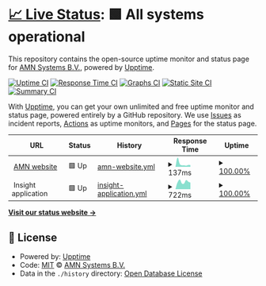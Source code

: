 # [📈 Live Status](https://status.amn.nl): <!--live status--> **🟩 All systems operational**

This repository contains the open-source uptime monitor and status page for [AMN Systems B.V.](https://amn.nl/), powered by [Upptime](https://github.com/upptime/upptime).

[![Uptime CI](https://github.com/amn-nl/status-page/workflows/Uptime%20CI/badge.svg)](https://github.com/amn-nl/status-page/actions?query=workflow%3A%22Uptime+CI%22)
[![Response Time CI](https://github.com/amn-nl/status-page/workflows/Response%20Time%20CI/badge.svg)](https://github.com/amn-nl/status-page/actions?query=workflow%3A%22Response+Time+CI%22)
[![Graphs CI](https://github.com/amn-nl/status-page/workflows/Graphs%20CI/badge.svg)](https://github.com/amn-nl/status-page/actions?query=workflow%3A%22Graphs+CI%22)
[![Static Site CI](https://github.com/amn-nl/status-page/workflows/Static%20Site%20CI/badge.svg)](https://github.com/amn-nl/status-page/actions?query=workflow%3A%22Static+Site+CI%22)
[![Summary CI](https://github.com/amn-nl/status-page/workflows/Summary%20CI/badge.svg)](https://github.com/amn-nl/status-page/actions?query=workflow%3A%22Summary+CI%22)

With [Upptime](https://upptime.js.org), you can get your own unlimited and free uptime monitor and status page, powered entirely by a GitHub repository. We use [Issues](https://github.com/amn-nl/status-page/issues) as incident reports, [Actions](https://github.com/amn-nl/status-page/actions) as uptime monitors, and [Pages](https://status.amn.nl) for the status page.

<!--start: status pages-->
<!-- This summary is generated by Upptime (https://github.com/upptime/upptime) -->
<!-- Do not edit this manually, your changes will be overwritten -->
<!-- prettier-ignore -->
| URL | Status | History | Response Time | Uptime |
| --- | ------ | ------- | ------------- | ------ |
| <img alt="" src="https://amn.nl/android-chrome-192x192.png" height="13"> [AMN website](https://amn.nl) | 🟩 Up | [amn-website.yml](https://github.com/amn-nl/status-page/commits/HEAD/history/amn-website.yml) | <details><summary><img alt="Response time graph" src="./graphs/amn-website/response-time-week.png" height="20"> 137ms</summary><br><a href="https://status.amn.nl/history/amn-website"><img alt="Response time 105" src="https://img.shields.io/endpoint?url=https%3A%2F%2Fraw.githubusercontent.com%2Famn-nl%2Fstatus-page%2FHEAD%2Fapi%2Famn-website%2Fresponse-time.json"></a><br><a href="https://status.amn.nl/history/amn-website"><img alt="24-hour response time 84" src="https://img.shields.io/endpoint?url=https%3A%2F%2Fraw.githubusercontent.com%2Famn-nl%2Fstatus-page%2FHEAD%2Fapi%2Famn-website%2Fresponse-time-day.json"></a><br><a href="https://status.amn.nl/history/amn-website"><img alt="7-day response time 137" src="https://img.shields.io/endpoint?url=https%3A%2F%2Fraw.githubusercontent.com%2Famn-nl%2Fstatus-page%2FHEAD%2Fapi%2Famn-website%2Fresponse-time-week.json"></a><br><a href="https://status.amn.nl/history/amn-website"><img alt="30-day response time 122" src="https://img.shields.io/endpoint?url=https%3A%2F%2Fraw.githubusercontent.com%2Famn-nl%2Fstatus-page%2FHEAD%2Fapi%2Famn-website%2Fresponse-time-month.json"></a><br><a href="https://status.amn.nl/history/amn-website"><img alt="1-year response time 104" src="https://img.shields.io/endpoint?url=https%3A%2F%2Fraw.githubusercontent.com%2Famn-nl%2Fstatus-page%2FHEAD%2Fapi%2Famn-website%2Fresponse-time-year.json"></a></details> | <details><summary><a href="https://status.amn.nl/history/amn-website">100.00%</a></summary><a href="https://status.amn.nl/history/amn-website"><img alt="All-time uptime 100.00%" src="https://img.shields.io/endpoint?url=https%3A%2F%2Fraw.githubusercontent.com%2Famn-nl%2Fstatus-page%2FHEAD%2Fapi%2Famn-website%2Fuptime.json"></a><br><a href="https://status.amn.nl/history/amn-website"><img alt="24-hour uptime 100.00%" src="https://img.shields.io/endpoint?url=https%3A%2F%2Fraw.githubusercontent.com%2Famn-nl%2Fstatus-page%2FHEAD%2Fapi%2Famn-website%2Fuptime-day.json"></a><br><a href="https://status.amn.nl/history/amn-website"><img alt="7-day uptime 100.00%" src="https://img.shields.io/endpoint?url=https%3A%2F%2Fraw.githubusercontent.com%2Famn-nl%2Fstatus-page%2FHEAD%2Fapi%2Famn-website%2Fuptime-week.json"></a><br><a href="https://status.amn.nl/history/amn-website"><img alt="30-day uptime 100.00%" src="https://img.shields.io/endpoint?url=https%3A%2F%2Fraw.githubusercontent.com%2Famn-nl%2Fstatus-page%2FHEAD%2Fapi%2Famn-website%2Fuptime-month.json"></a><br><a href="https://status.amn.nl/history/amn-website"><img alt="1-year uptime 100.00%" src="https://img.shields.io/endpoint?url=https%3A%2F%2Fraw.githubusercontent.com%2Famn-nl%2Fstatus-page%2FHEAD%2Fapi%2Famn-website%2Fuptime-year.json"></a></details>
| <img alt="" src="https://cluster.amn.nl/favicon.ico" height="13"> Insight application | 🟩 Up | [insight-application.yml](https://github.com/amn-nl/status-page/commits/HEAD/history/insight-application.yml) | <details><summary><img alt="Response time graph" src="./graphs/insight-application/response-time-week.png" height="20"> 722ms</summary><br><a href="https://status.amn.nl/history/insight-application"><img alt="Response time 769" src="https://img.shields.io/endpoint?url=https%3A%2F%2Fraw.githubusercontent.com%2Famn-nl%2Fstatus-page%2FHEAD%2Fapi%2Finsight-application%2Fresponse-time.json"></a><br><a href="https://status.amn.nl/history/insight-application"><img alt="24-hour response time 649" src="https://img.shields.io/endpoint?url=https%3A%2F%2Fraw.githubusercontent.com%2Famn-nl%2Fstatus-page%2FHEAD%2Fapi%2Finsight-application%2Fresponse-time-day.json"></a><br><a href="https://status.amn.nl/history/insight-application"><img alt="7-day response time 722" src="https://img.shields.io/endpoint?url=https%3A%2F%2Fraw.githubusercontent.com%2Famn-nl%2Fstatus-page%2FHEAD%2Fapi%2Finsight-application%2Fresponse-time-week.json"></a><br><a href="https://status.amn.nl/history/insight-application"><img alt="30-day response time 693" src="https://img.shields.io/endpoint?url=https%3A%2F%2Fraw.githubusercontent.com%2Famn-nl%2Fstatus-page%2FHEAD%2Fapi%2Finsight-application%2Fresponse-time-month.json"></a><br><a href="https://status.amn.nl/history/insight-application"><img alt="1-year response time 787" src="https://img.shields.io/endpoint?url=https%3A%2F%2Fraw.githubusercontent.com%2Famn-nl%2Fstatus-page%2FHEAD%2Fapi%2Finsight-application%2Fresponse-time-year.json"></a></details> | <details><summary><a href="https://status.amn.nl/history/insight-application">100.00%</a></summary><a href="https://status.amn.nl/history/insight-application"><img alt="All-time uptime 99.95%" src="https://img.shields.io/endpoint?url=https%3A%2F%2Fraw.githubusercontent.com%2Famn-nl%2Fstatus-page%2FHEAD%2Fapi%2Finsight-application%2Fuptime.json"></a><br><a href="https://status.amn.nl/history/insight-application"><img alt="24-hour uptime 100.00%" src="https://img.shields.io/endpoint?url=https%3A%2F%2Fraw.githubusercontent.com%2Famn-nl%2Fstatus-page%2FHEAD%2Fapi%2Finsight-application%2Fuptime-day.json"></a><br><a href="https://status.amn.nl/history/insight-application"><img alt="7-day uptime 100.00%" src="https://img.shields.io/endpoint?url=https%3A%2F%2Fraw.githubusercontent.com%2Famn-nl%2Fstatus-page%2FHEAD%2Fapi%2Finsight-application%2Fuptime-week.json"></a><br><a href="https://status.amn.nl/history/insight-application"><img alt="30-day uptime 100.00%" src="https://img.shields.io/endpoint?url=https%3A%2F%2Fraw.githubusercontent.com%2Famn-nl%2Fstatus-page%2FHEAD%2Fapi%2Finsight-application%2Fuptime-month.json"></a><br><a href="https://status.amn.nl/history/insight-application"><img alt="1-year uptime 99.95%" src="https://img.shields.io/endpoint?url=https%3A%2F%2Fraw.githubusercontent.com%2Famn-nl%2Fstatus-page%2FHEAD%2Fapi%2Finsight-application%2Fuptime-year.json"></a></details>

<!--end: status pages-->

[**Visit our status website →**](https://status.amn.nl)

## 📄 License

- Powered by: [Upptime](https://github.com/upptime/upptime)
- Code: [MIT](./LICENSE) © [AMN Systems B.V.](https://amn.nl/)
- Data in the `./history` directory: [Open Database License](https://opendatacommons.org/licenses/odbl/1-0/)
